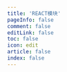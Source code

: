```yaml
---
title: 'REACT模块'
pageInfo: false
comment: false
editLink: false
toc: false
icon: edit
article: false
index: false
---
```


<AutoCatalog base='/technology/REACT/' />